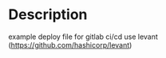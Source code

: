 # Description 
example deploy file for gitlab ci/cd use  levant (https://github.com/hashicorp/levant)